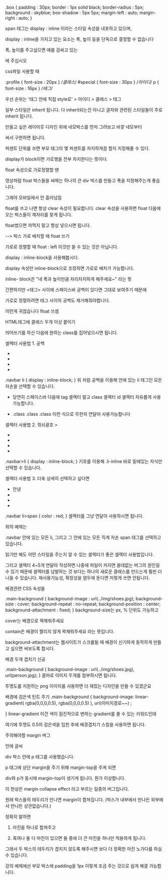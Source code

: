 <!DOCTYPE html>
<html lang="ko">
  <head>
    <meta charset="utf-8">
    <title>div shadow</title>
  </head>
  <body>
    <div class='box'></div>
  </body>
</html>



.box {
  padding : 30px;
  border : 1px solid black;
  border-radius : 5px;
  background : skyblue;
  box-shadow : 5px 5px;
  margin-left : auto;
  margin-right : auto;
}




span 태그는 display : inline 이라는 스타일 속성을 내포하고 있으며,

display : inline을 가지고 있는 요소는 폭, 높이 등을 단독으로 결정할 수 없습니다

폭, 높이를 주고싶으면 얘를 감싸고 있는 <p>에 주십시오



css파일 사용할 때 
<link href="님들의css파일경로~~" rel="stylesheet">

.profile { font-size : 20px }  /*클래스*/
#special { font-size : 30px } /*아이디*/
p { font-size : 16px } /*태그*/

우선 순위는 '태그 안에 직접 style로' > 아이디 > 클래스 > 태그



일부 스타일은 inherit 됩니다.
다 inherit되는건 아니고 글자와 관련된 스타일들이 주로 inherit 됩니다.  



만들고 싶은 레이아웃 디자인 위에 네모박스를 먼저 그려보고 바깥 네모부터 <div> 써서 구현하면 됩니다.



퍼센트 단위를 쓰면 부모 태그의 몇 퍼센트를 차지하게끔 할지 지정해줄 수 있다. 



display가 block이면 가로행을 전부 차지한다는 뜻이다.



 float 속성으로 가로정렬할 땐

영상처럼 float 박스들을 싸매는 하나의 큰 div 박스를 만들고 폭을 지정해주는게 좋습니다.

그래야 모바일에서 안 흘러넘침

float를 쓰고 나면 항상 clear 속성이 필요합니다.
clear 속성을 사용하면 float 다음에 오는 박스들이 제자리를 찾게 됩니다.

float썼으면 까먹지 말고 항상 넣으시면 됩니다.

--> 박스 가로 배치할 때 float 쓰기




가로로 정렬할 때 float : left 이것만 쓸 수 있는 것은 아닙니다.

display : inline-block을 사용해봅시다.

display 속성만 inline-block으로 조정하면 가로로 배치가 가능합니다.

inline- block은 "내 폭과 높이만큼 자리차지하게 해주세요~" 라는 뜻

간편하지만 <태그> 사이에 스페이스바 공백이 있다면 그대로 보여주기 때문에

가로로 정렬하려면 태그 사이의 공백도 제거해줘야합니다.

이런게 귀찮습니다 float 쓰셈 




HTML태그에 클래스 두개 이상 붙이기
<div class="container text-center"> </div>
띄어쓰기를 하신 다음에 원하는 class를 집어넣으시면 됩니다. 


셀렉터 사용법 1. 공백

<ul class="navbar">
  <li></li>
  <li></li>
  <li></li>
  <li></li>
</ul>
.navbar li {
  display : inline-block;
}
위 처럼 공백을 이용해 안에 있는 li 태그인 모든 자손을 선택할 수 있습니다.

- 당연히 스페이스바 다음에 tag 셀렉터 말고 class 셀렉터 id 셀렉터 자유롭게 사용가능합니다. 

- .class .class .class 이런 식으로 무한히 연달아 사용가능합니다



셀렉터 사용법 2. 꺾쇠괄호 > 

<ul class="navbar">
  <li></li>
  <li></li>
  <li></li>
  <li></li>
</ul>
.navbar>li {
  display : inline-block;
}
기호를 이용해 .li-inline 바로 밑에있는 자식만 선택할 수 있습니다. 



셀렉터 사용법 3. 더욱 상세히 선택하고 싶다면 

<ul class="navbar">
  <li> <span>안녕</span> </li>
  <li></li>
  <li></li>
  <li></li>
</ul>
.navbar li>span {
  color : red;
}
셀렉터를 그냥 연달아 사용하시면 됩니다. 

위의 예제는

.navbar 안에 있는 모든 li, 그리고 그 안에 있는 모든 직계 자손 span 태그를 선택하고 있습니다. 



읽기만 해도 어떤 스타일을 주는지 알 수 있는 셀렉터가 좋은 셀렉터 사용법입니다. 

 

그리고 셀렉터 4~5개 연달아 작성하면 나중에 파일이 커지면 쓸데없는 버그의 원인일 수 있기 때문에 
셀렉터를 남발하는 것 보다는 하나의 새로운 클래스를 만드는게 훨씬 더 나을 수 있습니다.
재사용가능성, 확장성을 염두에 둔다면 저렇게 쓰면 안됩니다. 




배경관련 CSS 속성들 

.main-background {
  background-image : url(../img/shoes.jpg);
  background-size : cover;
  background-repeat : no-repeat;
  background-position : center;
  background-attachment : fixed;
}
background-size는 px, % 단위도 가능하고

cover는 배경으로 꽉채워주세요

contain은 배경이 짤리지 않게 꽉채워주세요 라는 뜻입니다.

background-attachment는 웹사이트가 스크롤될 때 배경이 신기하게 동작하게 만들고 싶으면 써보도록 합시다. 




배경 두개 겹치기 신공 

.main-background {
  background-image : url(../img/shoes.jpg), url(person.jpg);
}
콤마로 이미지 두개를 첨부하시면 됩니다.

투명도를 지원하는 png 이미지를 사용하면 더 재밌는 디자인을 만들 수 있겠군요




배경에 검은색 틴트 주기 
.main-background {
  background-image: linear-gradient( rgba(0,0,0,0.5), rgba(0,0,0,0.5) ), url(이미지경로~~) ;
 
}
linear-gradient 이건 색이 점진적으로 변하는 gradient를 줄 수 있는 키워드인데

여기에 투명도 0.5의 검은색을 입힌 후에 배경겹치기 스킬을 사용하면 됩니다.





주의해야할 margin 버그 

<div class="배경">
  <p>안에 글씨</p>
</div>
div 박스 안에 p 태그를 사용했습니다.

p 태그에 상단 margin을 주기 위해 margin-top을 주게 되면

div와 p가 동시에 margin-top이 생기게 됩니다. 뭔가 이상합니다.

이 현상은 margin collapse effect 라고 부르는 일종의 버그입니다.

원래 박스들의 테두리가 만나면 margin이 합쳐집니다. (박스가 내부에서 만나든 외부에서 만나든 상관없습니다.)

정확히 말하면

1. 마진을 하나로 합쳐주고

2. 혹여나 둘 다 마진이 있으면 둘 중에 더 큰 마진을 하나만 적용하게 됩니다.
 

그래서 두 박스의 테두리가 겹치지 않도록 해주시면 보다 더 정확한 마진 노가다를 하실 수 있습니다. 

강의 예제에선 부모 박스에 padding을 1px 이렇게 조금 주는 것으로 쉽게 해결 가능합니다.
